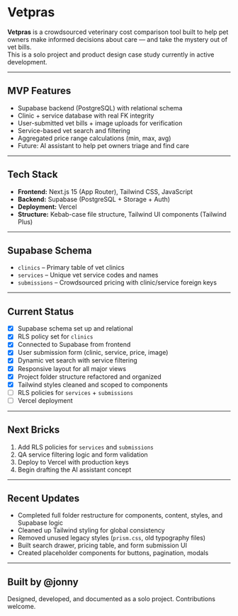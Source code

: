 # Vetpras

**Vetpras** is a crowdsourced veterinary cost comparison tool built to help pet owners make informed decisions about care — and take the mystery out of vet bills.  
This is a solo project and product design case study currently in active development.

---

## MVP Features

- Supabase backend (PostgreSQL) with relational schema
- Clinic + service database with real FK integrity
- User-submitted vet bills + image uploads for verification
- Service-based vet search and filtering
- Aggregated price range calculations (min, max, avg)
- Future: AI assistant to help pet owners triage and find care

---

## Tech Stack

- **Frontend:** Next.js 15 (App Router), Tailwind CSS, JavaScript
- **Backend:** Supabase (PostgreSQL + Storage + Auth)
- **Deployment:** Vercel
- **Structure:** Kebab-case file structure, Tailwind UI components (Tailwind Plus)

---

## Supabase Schema

- `clinics` – Primary table of vet clinics
- `services` – Unique vet service codes and names
- `submissions` – Crowdsourced pricing with clinic/service foreign keys

---

## Current Status

- [x] Supabase schema set up and relational
- [x] RLS policy set for `clinics`
- [x] Connected to Supabase from frontend
- [x] User submission form (clinic, service, price, image)
- [x] Dynamic vet search with service filtering
- [x] Responsive layout for all major views
- [x] Project folder structure refactored and organized
- [x] Tailwind styles cleaned and scoped to components
- [ ] RLS policies for `services` + `submissions`
- [ ] Vercel deployment

---

## Next Bricks

1. Add RLS policies for `services` and `submissions`
2. QA service filtering logic and form validation
3. Deploy to Vercel with production keys
4. Begin drafting the AI assistant concept

---

## Recent Updates

- Completed full folder restructure for components, content, styles, and Supabase logic
- Cleaned up Tailwind styling for global consistency
- Removed unused legacy styles (`prism.css`, old typography files)
- Built search drawer, pricing table, and form submission UI
- Created placeholder components for buttons, pagination, modals

---

## Built by @jonny

Designed, developed, and documented as a solo project. Contributions welcome.
